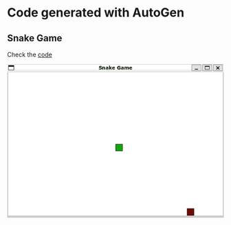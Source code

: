 # Code generated with AutoGen

## Snake Game
Check the [code](./snake_game.py)

![](./snake_game.gif)
